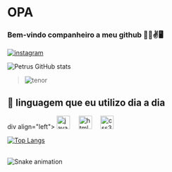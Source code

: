 # OPA
### Bem-vindo companheiro a meu github 🕺🏻✌️🖥️ 

[![instagram](https://img.shields.io/badge/Instagram-E4405F?style=for-the-badge&logo=instagram&logoColor=white)](https://www.instagram.com/petrus513801/)

![Petrus GitHub stats](https://github-readme-stats.vercel.app/api?username=petrus&show_icons=true&theme=tokyonight) 

>![tenor](https://github.com/user-attachments/assets/83e99d4d-86bb-4881-adad-0f07bd46146e)

## 📖 linguagem que eu utilizo dia a dia
div align="left">
  <img src="https://cdn.jsdelivr.net/gh/devicons/devicon/icons/javascript/javascript-original.svg" height="30" alt="javascript logo"  />
  <img width="12" />
   <img src="https://cdn.jsdelivr.net/gh/devicons/devicon/icons/html5/html5-original.svg" height="30" alt="html5 logo"  />
  <img width="12" />
    <img src="https://cdn.jsdelivr.net/gh/devicons/devicon/icons/css3/css3-original.svg" height="30" alt="css3 logo"  />
  <img width="12" />

[![Top Langs](https://github-readme-stats.vercel.app/api/top-langs/?username=Petrusphp)](https://github.com/anuraghazra/github-readme-stats)
<br/>

<br clear="both">

<img src="https://raw.githubusercontent.com/maurodesouza/maurodesouza/output/snake.svg" alt="Snake animation" />

